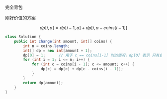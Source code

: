 完全背包

刚好价值的方案

$$
dp[i, a] = dp[i-1, a] + dp[i, a - coins[i-1]]
$$



```java
class Solution {
    public int change(int amount, int[] coins) {
        int n = coins.length;
        int[] dp = new int[amount + 1];
        dp[0] = 1;      // 用于 c == coins[i-1] 时的情况，dp[0] 表示 只有自己的一种解法
        for (int i = 1; i <= n; i++) {
            for (int c = coins[i - 1]; c <= amount; c++) {
                dp[c] = dp[c] + dp[c - coins[i - 1]];
            }
        }
        return dp[amount];
    }
}
```